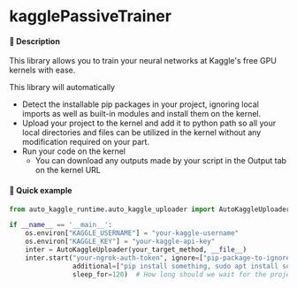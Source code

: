 # kagglePassiveTrainer

#### 📄 Description

This library allows you to train your neural networks at Kaggle's free GPU kernels with ease. 

This library will automatically

- Detect the installable pip packages in your project, ignoring local imports as well as built-in modules and install them on the kernel.
- Upload your project to the kernel and add it to python path so all your local directories and files can be utilized in the kernel without any modification required on your part.
- Run your code on the kernel
  - You can download any outputs made by your script in the Output tab on the kernel URL

#### 🚀 Quick example

```python
from auto_kaggle_runtime.auto_kaggle_uploader import AutoKaggleUploader

if __name__ == '__main__':
    os.environ["KAGGLE_USERNAME"] = "your-kaggle-username"
    os.environ["KAGGLE_KEY"] = "your-kaggle-api-key"
    inter = AutoKaggleUploader(your_target_method, __file__)
    inter.start("your-ngrok-auth-token", ignore=["pip-package-to-ignore"],
                additional=["pip install something, sudo apt install something-else"],
                sleep_for=120)  # How long should we wait for the project to be uploaded?
```
